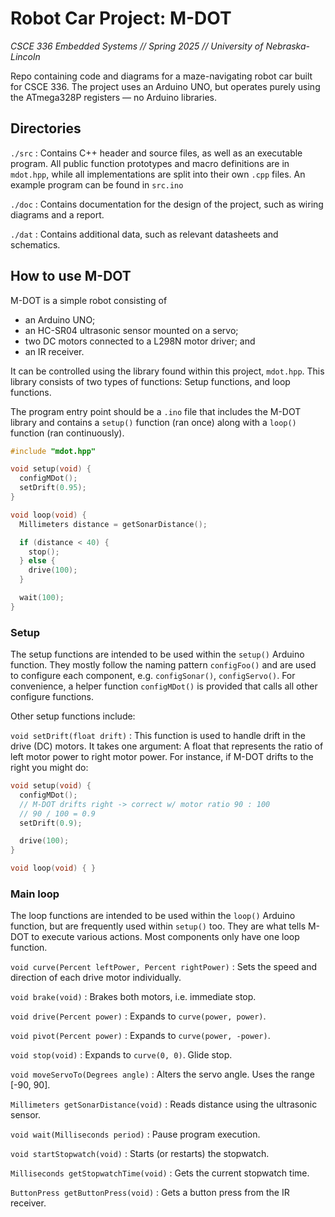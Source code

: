 # Robot Car Project: M-DOT

*CSCE 336 Embedded Systems // Spring 2025 // University of Nebraska-Lincoln*

Repo containing code and diagrams for a maze-navigating robot car built for
CSCE 336.  The project uses an Arduino UNO, but operates purely using the
ATmega328P registers — no Arduino libraries.

## Directories

`./src`
: Contains C++ header and source files, as well as an executable program.  All
public function prototypes and macro definitions are in `mdot.hpp`, while all
implementations are split into their own `.cpp` files.  An example program
can be found in `src.ino`

`./doc`
: Contains documentation for the design of the project, such as wiring
diagrams and a report.

`./dat`
: Contains additional data, such as relevant datasheets and schematics.

## How to use M-DOT

M-DOT is a simple robot consisting of

- an Arduino UNO;
- an HC-SR04 ultrasonic sensor mounted on a servo;
- two DC motors connected to a L298N motor driver; and
- an IR receiver.

It can be controlled using the library found within this project, `mdot.hpp`.
This library consists of two types of functions:  Setup functions, and loop
functions.

The program entry point should be a `.ino` file that includes the M-DOT library
and contains a `setup()` function (ran once) along with a `loop()` function
(ran continuously).

```cpp
#include "mdot.hpp"

void setup(void) {
  configMDot();
  setDrift(0.95);
}

void loop(void) {
  Millimeters distance = getSonarDistance();

  if (distance < 40) {
    stop();
  } else {
    drive(100);
  }

  wait(100);
}
```

### Setup

The setup functions are intended to be used within the `setup()` Arduino
function.  They mostly follow the naming pattern `configFoo()` and are used to
configure each component, e.g. `configSonar()`, `configServo()`. For
convenience, a helper function `configMDot()` is provided that calls all other
configure functions.

Other setup functions include:

`void setDrift(float drift)`
: This function is used to handle drift in the drive (DC) motors.  It takes one
argument:  A float that represents the ratio of left motor power to right motor
power.  For instance, if M-DOT drifts to the right you might do:

```cpp
void setup(void) {
  configMDot();
  // M-DOT drifts right -> correct w/ motor ratio 90 : 100
  // 90 / 100 = 0.9
  setDrift(0.9);

  drive(100);
}

void loop(void) { }
```

### Main loop

The loop functions are intended to be used within the `loop()` Arduino
function, but are frequently used within `setup()` too.  They are what tells
M-DOT to execute various actions.  Most components only have one loop function.

`void curve(Percent leftPower, Percent rightPower)`
: Sets the speed and direction of each drive motor individually.

`void brake(void)`
: Brakes both motors, i.e. immediate stop.

`void drive(Percent power)`
: Expands to `curve(power, power)`.

`void pivot(Percent power)`
: Expands to `curve(power, -power)`.

`void stop(void)`
: Expands to `curve(0, 0)`.  Glide stop.

`void moveServoTo(Degrees angle)`
: Alters the servo angle.  Uses the range [-90, 90].

`Millimeters getSonarDistance(void)`
: Reads distance using the ultrasonic sensor.

`void wait(Milliseconds period)`
: Pause program execution.

`void startStopwatch(void)`
: Starts (or restarts) the stopwatch.

`Milliseconds getStopwatchTime(void)`
: Gets the current stopwatch time.

`ButtonPress getButtonPress(void)`
: Gets a button press from the IR receiver.